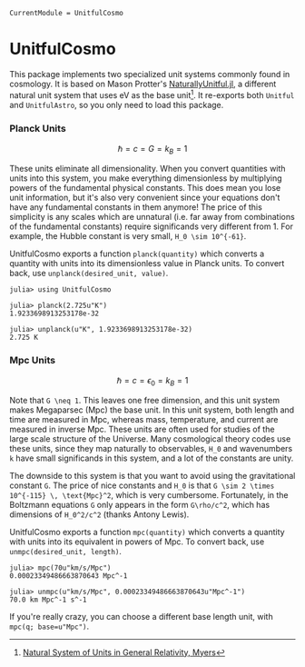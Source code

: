 ```@meta
CurrentModule = UnitfulCosmo
```

# UnitfulCosmo

This package implements two specialized unit systems commonly found in cosmology. It is based on Mason Protter's [NaturallyUnitful.jl](https://github.com/MasonProtter/NaturallyUnitful.jl), a different natural unit system that uses eV as the base unit[^1]. 
It re-exports both `Unitful` and `UnitfulAstro`, so you only need to load this package.

[^1]: [Natural System of Units in General Relativity, Myers](https://www.seas.upenn.edu/~amyers/NaturalUnits.pdf)

### Planck Units

```math
\hbar = c = G = k_B = 1
```
These units eliminate all dimensionality. When you convert quantities with units into this system, you make everything dimensionless by multiplying powers of the fundamental physical constants. This does mean you lose unit information, but it's also very convenient since your equations don't have any fundamental constants in them anymore! The price of this simplicity is any scales which are unnatural (i.e. far away from combinations of the fundamental constants) require significands very different from 1. For example, the Hubble constant is very small, ``H_0 \sim 10^{-61}``.

UnitfulCosmo exports a function `planck(quantity)` which converts a quantity with units into its dimensionless value in Planck units. To convert back, use `unplanck(desired_unit, value)`. 

```julia-repl
julia> using UnitfulCosmo

julia> planck(2.725u"K")
1.9233698913253178e-32

julia> unplanck(u"K", 1.9233698913253178e-32)
2.725 K
```

### Mpc Units
```math
\hbar = c = \epsilon_0 = k_B = 1
```
Note that ``G \neq 1``. This leaves one free dimension, and this unit system makes Megaparsec (Mpc) the base unit. In this unit system, both length and time are measured in Mpc, whereas mass, temperature, and current are measured in inverse Mpc. These units are often used for studies of the large scale structure of the Universe. Many cosmological theory codes use these units, since they map naturally to observables, ``H_0`` and wavenumbers ``k`` have small significands in this system, and a lot of the constants are unity. 

The downside to this system is that you want to avoid using the gravitational constant ``G``. The price of nice constants and ``H_0`` is that ``G \sim 2 \times 10^{-115} \, \text{Mpc}^2``, which is very cumbersome. Fortunately, in the Boltzmann equations ``G`` only appears in the form ``G\rho/c^2``, which has dimensions of ``H_0^2/c^2`` (thanks Antony Lewis).

UnitfulCosmo exports a function `mpc(quantity)` which converts a quantity with units into its equivalent in powers of Mpc. To convert back, use `unmpc(desired_unit, length)`. 

```julia-repl
julia> mpc(70u"km/s/Mpc")
0.00023349486663870643 Mpc^-1

julia> unmpc(u"km/s/Mpc", 0.00023349486663870643u"Mpc^-1")
70.0 km Mpc^-1 s^-1
```

If you're really crazy, you can choose a different base length unit, with `mpc(q; base=u"Mpc")`.